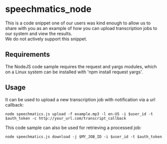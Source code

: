 # speechmatics_node
This is a code snippet one of our users was kind enough to allow us to share with you as an example of how you can upload transcription jobs to our system and view the results.  
We do not actively support this snippet.  

## Requirements
The NodeJS code sample requires the request and yargs modules, which on a Linux system can be installed with 'npm install request yargs'.  

## Usage
It can be used to upload a new transcription job with notification via a url callback:  
```
node speechmatics.js upload -f example.mp3 -l en-US -i $user_id -t $auth_token -c http://your_url.com/transcript_callback
```

This code sample can also be used for retrieving a processed job:
```
node speechmatics.js download -j $MY_JOB_ID -i $user_id -t $auth_token
```

